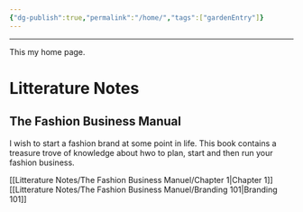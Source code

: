 ```yaml
---
{"dg-publish":true,"permalink":"/home/","tags":["gardenEntry"]}
---
```


---
This my home page.

# Litterature Notes
## The Fashion Business Manual
I wish to start a fashion brand at some point in life. This book contains a treasure trove of knowledge about hwo to plan, start and then run your fashion business.

[[Litterature Notes/The Fashion Business Manuel/Chapter 1\|Chapter 1]]
[[Litterature Notes/The Fashion Business Manuel/Branding 101\|Branding 101]]

